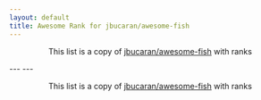 ```yaml
---
layout: default
title: Awesome Rank for jbucaran/awesome-fish
---
```


<p align="center">
	This list is a copy of <a href="https://github.com/jbucaran/awesome-fish">jbucaran/awesome-fish</a> with ranks
</p>
---
---
<p align="center">
	This list is a copy of <a href="https://github.com/jbucaran/awesome-fish">jbucaran/awesome-fish</a> with ranks
</p>
